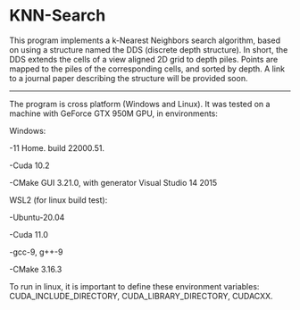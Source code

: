 # KNN-Search
This program implements a k-Nearest Neighbors search algorithm, based on using a structure named the DDS (discrete depth structure). In short, the DDS extends the cells of a view aligned 2D grid to depth piles. Points are mapped to the piles of the corresponding cells, and sorted by depth. A link to a journal paper describing the structure will be provided soon.

********************************************************************************

The program is cross platform (Windows and Linux). It was tested on a machine with GeForce GTX 950M GPU, in environments:

Windows: 

-11 Home. build 22000.51.

-Cuda 10.2

-CMake GUI 3.21.0, with generator Visual Studio 14 2015


WSL2 (for linux build test):

-Ubuntu-20.04

-Cuda 11.0

-gcc-9, g++-9

-CMake 3.16.3





To run in linux, it is important to define these environment variables: CUDA_INCLUDE_DIRECTORY, CUDA_LIBRARY_DIRECTORY, CUDACXX.

